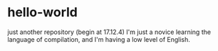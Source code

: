 # hello-world
just another repository (begin at 17.12.4)
I'm just a novice learning the language of compilation,
and I'm having a low level of English.

